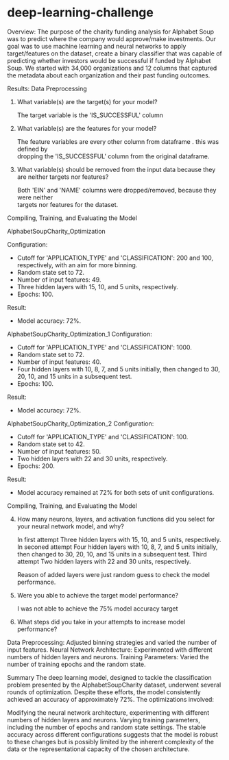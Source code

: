 # deep-learning-challenge
Overview:
The purpose of the charity funding analysis for Alphabet Soup was to predict where the company would approve/make investments. Our goal was to use machine learning and neural networks to apply target/features on the dataset, create a binary classifier that was capable of predicting whether investors would be successful if funded by Alphabet Soup. We started with 34,000 organizations and 12 columns that captured the metadata about each organization and their past funding outcomes.

Results:
Data Preprocessing
1. What variable(s) are the target(s) for your model?

   The target variable is the 'IS_SUCCESSFUL' column 
3. What variable(s) are the features for your model?

   The feature variables are every other column from dataframe .  this was   defined by    
    dropping the 'IS_SUCCESSFUL' column from the original dataframe.
5. What variable(s) should be removed from the input data because they are neither targets nor features?

   Both 'EIN' and 'NAME' columns were dropped/removed, because they were neither  
    targets nor features for the dataset.

Compiling, Training, and Evaluating the Model

AlphabetSoupCharity_Optimization

Configuration:
* Cutoff for 'APPLICATION_TYPE' and 'CLASSIFICATION': 200 and 100, respectively, with an aim for more binning.
* Random state set to 72.
* Number of input features: 49.
* Three hidden layers with 15, 10, and 5 units, respectively.
* Epochs: 100.

Result:
* Model accuracy: 72%.

AlphabetSoupCharity_Optimization_1
Configuration:
* Cutoff for 'APPLICATION_TYPE' and 'CLASSIFICATION': 1000.
* Random state set to 72.
* Number of input features: 40.
* Four hidden layers with 10, 8, 7, and 5 units initially, then changed to 30, 20, 10, and 15 units in a subsequent test.
* Epochs: 100.

Result:
* Model accuracy: 72%.

AlphabetSoupCharity_Optimization_2
Configuration:
* Cutoff for 'APPLICATION_TYPE' and 'CLASSIFICATION': 100.
* Random state set to 42.
* Number of input features: 50.
* Two hidden layers with 22 and 30 units, respectively.
* Epochs: 200.

Result:
* Model accuracy remained at 72% for both sets of unit configurations.


Compiling, Training, and Evaluating the Model

4. How many neurons, layers, and activation functions did you select for your neural network model, and why?

   In first attempt Three hidden layers with 15, 10, and 5 units, respectively.
   In seconed  attempt  Four hidden layers with 10, 8, 7, and 5 units initially,      
    then changed to 30, 20, 10, and 15 units in a subsequent test.
   Third attempt  Two hidden layers with 22 and 30 units, respectively. 

    Reason of added layers were just random guess to check the model performance.

6. Were you able to achieve the target model performance?

   I was not able to achieve the 75% model accuracy target

8. What steps did you take in your attempts to increase model performance?

Data Preprocessing: Adjusted binning strategies and varied the number of input features.
Neural Network Architecture: Experimented with different numbers of hidden layers and neurons.
Training Parameters: Varied the number of training epochs and the random state.

Summary
The deep learning model, designed to tackle the classification problem presented by the AlphabetSoupCharity dataset, underwent several rounds of optimization. Despite these efforts, the model consistently achieved an accuracy of approximately 72%. The optimizations involved:

Modifying the neural network architecture, experimenting with different numbers of hidden layers and neurons.
Varying training parameters, including the number of epochs and random state settings.
The stable accuracy across different configurations suggests that the model is robust to these changes but is possibly limited by the inherent complexity of the data or the representational capacity of the chosen architecture.


